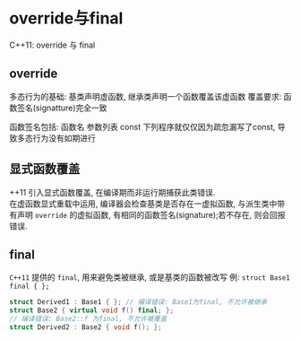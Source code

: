 # override与final

C++11: override 与 final

## override

多态行为的基础: 基类声明虚函数, 继承类声明一个函数覆盖该虚函数
覆盖要求:  函数签名(signatture)完全一致

函数签名包括: 函数名 参数列表 const
下列程序就仅仅因为疏忽漏写了const, 导致多态行为没有如期进行

## 显式函数覆盖

++11 引入显式函数覆盖, 在编译期而非运行期捕获此类错误.  
在虚函数显式重载中运用, 编译器会检查基类是否存在一虚拟函数, 
与派生类中带有声明 `override` 的虚拟函数, 有相同的函数签名(signature);若不存在, 则会回报错误.

## final

`C++11` 提供的 `final`, 用来避免类被继承, 或是基类的函数被改写 例:  `struct Base1 final { };`

```cpp
struct Derived1 : Base1 { }; // 编译错误: Base1为final, 不允许被继承
struct Base2 { virtual void f() final; };
// 编译错误: Base2::f 为final, 不允许被覆盖 
struct Derived2 : Base2 { void f(); };
```

